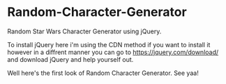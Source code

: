 # Random-Character-Generator
Random Star Wars Character Generator using jQuery.

To install jQuery here i'm using the CDN method if you want to install it however in a diffrent manner 
you can go to https://jquery.com/download/ and download jQuery and help yourself out.

Well here's the first look of Random Character Generator.
See yaa!
